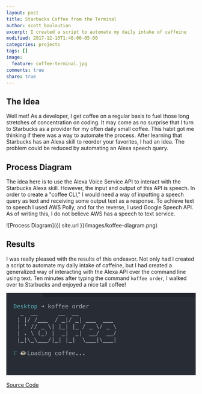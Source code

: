 ```yaml
---
layout: post
title: Starbucks Coffee from the Terminal
author: scott_bouloutian
excerpt: I created a script to automate my daily intake of caffeine
modified: 2017-12-10T1:48:00-05:00
categories: projects
tags: []
image:
  feature: coffee-terminal.jpg
comments: true
share: true
---
```


## The Idea
Well met! As a developer, I get coffee on a regular basis to fuel those long stretches of concentration on coding. It may come as no surprise that I turn to Starbucks as a provider for my often daily small coffee. This habit got me thinking if there was a way to automate the process. After learning that Starbucks has an Alexa skill to reorder your favorites, I had an idea. The problem could be reduced by automating an Alexa speech query.

## Process Diagram
The idea here is to use the Alexa Voice Service API to interact with the Starbucks Alexa skill. However, the input and output of this API is speech. In order to create a "coffee CLI," I would need a way of inputting a speech query as text and receiving some output text as a response. To achieve text to speech I used AWS Polly, and for the reverse, I used Google Speech API. As of writing this, I do not believe AWS has a speech to text service.

![Process Diagram]({{ site.url }}/images/koffee-diagram.png)

## Results
I was really pleased with the results of this endeavor. Not only had I created a script to automate my daily intake of caffeine, but I had created a generalized way of interacting with the Alexa API over the command line using text. Ten minutes after typing the command `koffee order`, I walked over to Starbucks and enjoyed a nice tall coffee!

![Koffee Program](https://raw.githubusercontent.com/ScottBouloutian/koffee/master/screenshots/koffee.png)

<div markdown="0"><a href="https://github.com/ScottBouloutian/koffee" class="btn">Source Code</a></div>
